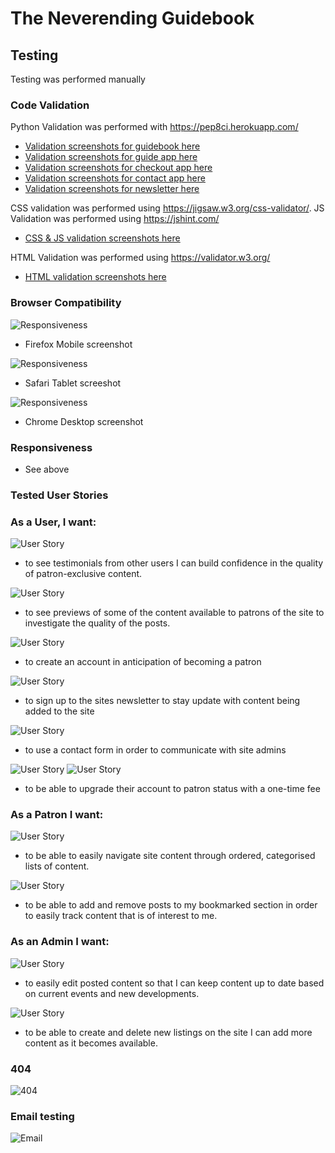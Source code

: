 # The Neverending Guidebook

## Testing
Testing was performed manually

### Code Validation

Python Validation was performed with https://pep8ci.herokuapp.com/ 
- [Validation screenshots for guidebook here](documentation/testing/guidebook-validation.md)
- [Validation screenshots for guide app here](documentation/testing/guide-validation.md)
- [Validation screenshots for checkout app here](documentation/testing/checkout-validation.md)
- [Validation screenshots for contact app here](documentation/testing/contact-validation.md)
- [Validation screenshots for newsletter here](documentation/testing/newsletter-validation.md)

CSS validation was performed using https://jigsaw.w3.org/css-validator/. JS Validation  was performed using https://jshint.com/
- [CSS & JS validation screenshots here](documentation/testing/static-validation.md)

HTML Validation was performed using https://validator.w3.org/ 
- [HTML validation screenshots here](documentation/testing/templates-validation.md)

### Browser Compatibility
![Responsiveness](/documentation/testing/testing_images/testing-firefox-mobile.png)
- Firefox Mobile screenshot

![Responsiveness](/documentation/testing/testing_images/testing-safari-tablet.png)
- Safari Tablet screeshot

![Responsiveness](/documentation/testing/testing_images/testing-chrome-desktop.png)
- Chrome Desktop screenshot

### Responsiveness
- See above
### Tested User Stories
### As a User, I want:
![User Story](/documentation/testing/testing_images/userstories-testimonials.png)
- to see testimonials from other users  I can build confidence in the quality of patron-exclusive content.

![User Story](/documentation/testing/testing_images/userstories-preview.png)
- to see previews of some of the content available to patrons of the site to investigate the quality of the posts.

![User Story](/documentation/testing/testing_images/userstories-signup.png)
- to create an account in anticipation of becoming a patron

![User Story](/documentation/testing/testing_images/userstories-newsletter.png)
- to sign up to the sites newsletter   to stay update with content being added to the site

![User Story](/documentation/testing/testing_images/userstories-contact.png)
- to use a contact form in order to communicate with site admins

![User Story](/documentation/testing/testing_images/userstories-patron1.png)
![User Story](/documentation/testing/testing_images/userstories-patron2.png)
- to be able to upgrade their account to patron status with a one-time fee 


### As a Patron I want:
![User Story](/documentation/testing/testing_images/userstories-navigate.png)
- to be able to easily navigate site content through ordered, categorised lists of content.

![User Story](/documentation/testing/testing_images/userstories-bookmark.png)
- to be able to add and remove posts to my bookmarked section in order to easily track content that is of interest to me.


### As an Admin I want:
![User Story](/documentation/testing/testing_images/userstories-editcontent.png)
- to easily edit posted content so that I can keep content up to date based on current events and new developments.

![User Story](/documentation/testing/testing_images/userstories-deletecontent.png)
- to be able to create and delete new listings on the site  I can add more content as it becomes available.

### 404 
![404](/documentation/testing/testing_images/testing-404.png)


### Email testing
![Email](/documentation/testing/testing_images/testing-email.png)